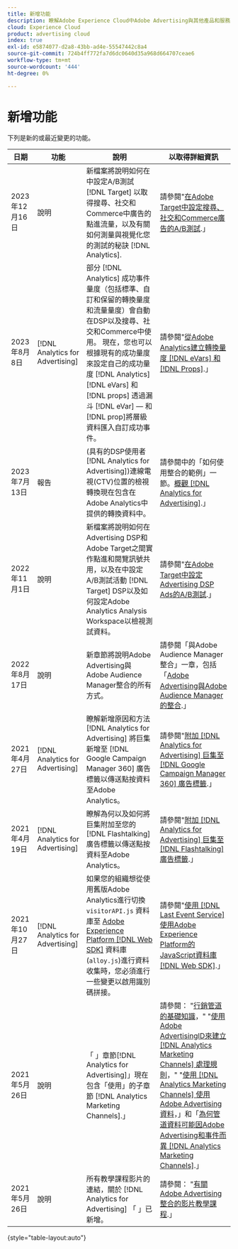 ```yaml
---
title: 新增功能
description: 瞭解Adobe Experience Cloud中Adobe Advertising與其他產品和服務之間的整合更新。
cloud: Experience Cloud
product: advertising cloud
index: true
exl-id: e5874077-d2a8-43bb-ad4e-55547442c8a4
source-git-commit: 724b4ff772fa7d6dc0640d35a968d664707ceae6
workflow-type: tm+mt
source-wordcount: '444'
ht-degree: 0%

---
```


# 新增功能

下列是新的或最近變更的功能。

| 日期 | 功能 | 說明 | 以取得詳細資訊 |
| ---- | ------- | ----------- | -------------------- |
| 2023年12月16日 | 說明 | 新檔案將說明如何在中設定A/B測試 [!DNL Target] 以取得搜尋、社交和Commerce中廣告的點進流量，以及有關如何測量與視覺化您的測試的秘訣 [!DNL Analytics]. | 請參閱&quot;[在Adobe Target中設定搜尋、社交和Commerce廣告的A/B測試](/help/integrations/target/ab-tests-search.md).」 |
| 2023年8月8日 | [!DNL Analytics for Advertising] | 部分 [!DNL Analytics] 成功事件量度（包括標準、自訂和保留的轉換量度和流量量度）會自動在DSP以及搜尋、社交和Commerce中使用。 現在，您也可以根據現有的成功量度來設定自己的成功量度 [!DNL Analytics] [!DNL eVars] 和 [!DNL props] 透過漏斗 [!DNL eVar] — 和 [!DNL prop]將層級資料匯入自訂成功事件。 | 請參閱&quot;[從Adobe Analytics建立轉換量度 [!DNL eVars] 和 [!DNL Props]](/help/integrations/analytics/conversion-metrics-from-evars.md).」 |
| 2023年7月13日 | 報告 | (具有的DSP使用者 [!DNL Analytics for Advertising])連線電視(CTV)位置的檢視轉換現在包含在Adobe Analytics中提供的轉換資料中。 | 請參閱中的「如何使用整合的範例」一節。[概觀 [!DNL Analytics for Advertising]](/help/integrations/analytics/overview.md#integration-examples).」 |
| 2022年11月1日 | 說明 | 新檔案將說明如何在Advertising DSP和Adobe Target之間實作點進和閱覽訊號共用，以及在中設定A/B測試活動 [!DNL Target] DSP以及如何設定Adobe Analytics Analysis Workspace以檢視測試資料。 | 請參閱&quot;[在Adobe Target中設定Advertising DSP Ads的A/B測試](/help/integrations/target/ab-tests-dsp.md).」 |
| 2022年8月17日 | 說明 | 新章節將說明Adobe Advertising與Adobe Audience Manager整合的所有方式。 | 請參閱「與Adobe Audience Manager整合」一章，包括「[Adobe Advertising與Adobe Audience Manager的整合](/help/integrations/audience-manager/overview.md).」 |
| 2021年4月27日 | [!DNL Analytics for Advertising] | 瞭解新增原因和方法 [!DNL Analytics for Advertising] 將巨集新增至 [!DNL Google Campaign Manager 360] 廣告標籤以傳送點按資料至Adobe Analytics。 | 請參閱&quot;[附加 [!DNL Analytics for Advertising] 巨集至 [!DNL Google Campaign Manager 360] 廣告標籤](/help/integrations/analytics/macros-google-campaign-manager.md).」 |
| 2021年4月19日 | [!DNL Analytics for Advertising] | 瞭解為何以及如何將巨集附加至您的 [!DNL Flashtalking] 廣告標籤以傳送點按資料至Adobe Analytics。 | 請參閱&quot;[附加 [!DNL Analytics for Advertising] 巨集至 [!DNL Flashtalking] 廣告標籤](/help/integrations/analytics/macros-flashtalking.md).」 |
| 2021年10月27日 | [!DNL Analytics for Advertising] | 如果您的組織想從使用舊版Adobe Analytics進行切換 `visitorAPI.js` 資料庫至 [Adobe Experience Platform [!DNL Web SDK]](https://experienceleague.adobe.com/docs/experience-platform/edge/home.html) 資料庫(`alloy.js`)進行資料收集時，您必須進行一些變更以啟用識別碼拼接。 | 請參閱&quot;[使用 [!DNL Last Event Service] 使用Adobe Experience Platform的JavaScript資料庫 [!DNL Web SDK]](/help/integrations/analytics/web-sdk.md).」 |
| 2021年5月26日 | 說明 | 「 」章節[!DNL Analytics for Advertising]」現在包含「使用」的子章節 [!DNL Analytics Marketing Channels].」 | 請參閱： &quot;[行銷管道的基礎知識](/help/integrations/analytics/marketing-channels/mc-overview.md)，&quot; &quot;[使用Adobe AdvertisingID來建立 [!DNL Analytics Marketing Channels] 處理規則](/help/integrations/analytics/marketing-channels/mc-ids.md)，&quot; &quot;[使用 [!DNL Analytics Marketing Channels] 使用Adobe Advertising資料](/help/integrations/analytics/marketing-channels/mc-ac-data.md)，」和「[為何管道資料可能因Adobe Advertising和事件而異 [!DNL Analytics Marketing Channels]](/help/integrations/analytics/marketing-channels/mc-data-variances.md).」 |
| 2021年5月26日 | 說明 | 所有教學課程影片的連結，關於 [!DNL Analytics for Advertising] 「 」已新增。 | 請參閱： &quot;[有關Adobe Advertising整合的影片教學課程](https://experienceleague.adobe.com/docs/advertising-learn/tutorials/overview.html).」 |

{style="table-layout:auto"}

<!-- At some point, just make this an overview page instead?

Adobe Advertising is integrated with the following Adobe Experience Cloud products:

* [Adobe Analytics](/help/integrations/analytics/overview.md)

* Adobe Audience Manager

* Adobe Campaign (Adobe Advertising Search only)

 -->
